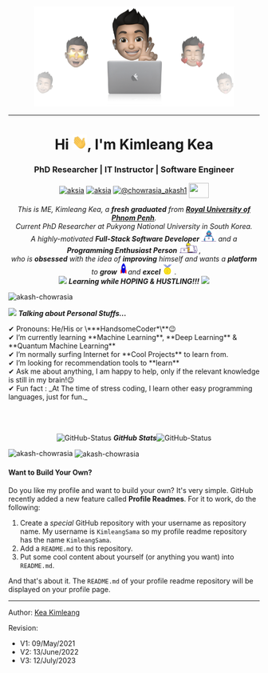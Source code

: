 <p align="center">
  <img src="./assets/images/cover-thompson.png" height="200"/>
</p>
<hr>
<h1 align="center">Hi <img src="./assets/gifs/Hi.gif" width="30px">, I'm Kimleang Kea</h1>
<h3 align="center">PhD Researcher | IT Instructor | Software Engineer</h3>
<p align="center">
<a href="https://keakimleang.com" target="blank"><img align="center" src="https://cdn.jsdelivr.net/npm/simple-icons@4.22.0/icons/firefox.svg" alt="aksia" height="30" width="40" /></a>
<a href="https://www.linkedin.com/in/kimleang-kea-0161731b9/" target="blank"><img align="center" src="https://cdn.jsdelivr.net/npm/simple-icons@3.0.1/icons/linkedin.svg" alt="aksia" height="30" width="40" /></a>
<a href="https://www.hackerrank.com/kimleang_hrd" target="blank"><img align="center" src="https://cdn.jsdelivr.net/npm/simple-icons@3.0.1/icons/hackerrank.svg" alt="@chowrasia_akash1" height="30" width="40" /></a>
<a href = "mailto: kimleang.hrd@gmail.com"><img align="center" src="https://simpleicons.org/icons/gmail.svg" height="30" width="40" /></a>
</p>

<p align="center">
  <em>
    This is ME, Kimleang Kea, a <b>fresh graduated</b> from <a href="http://www.rupp.edu.kh/"> <b>Royal University of Phnom Penh</b></a>.<br>
    Current PhD Researcher at Pukyong National University in South Korea.<br>
    A highly-motivated <b>Full-Stack Software Developer</b> <img src="./assets/gifs/Developer.gif" width="30px"> and a <b>Programming Enthusiast Person</b>&nbsp;<img src="./assets/gifs/Designer.gif" width="36px">&nbsp,<br>who is <b>obsessed</b>
    with the idea of <b>improving</b> himself and wants a <b>platform</b> to 
    <b>grow</b> <img src="./assets/gifs/Rocket.gif" width="18px">and 
    <b>excel</b> <img src="./assets/gifs/Medal.gif" width="20px">&nbsp.
  </em> 
  <br>
  <img src="https://media.giphy.com/media/VgCDAzcKvsR6OM0uWg/giphy.gif" width="50" /> <b><i>Learning while HOPING & HUSTLING!!!</i></b> <img src="https://media.giphy.com/media/7j2hfyeVcDtf2/giphy.gif" width="50" />
</p>

<p align="left"> <img src="https://komarev.com/ghpvc/?username=KimleangSama&color=blueviolet" alt="akash-chowrasia" /> </p>

<img src="https://media.giphy.com/media/ObNTw8Uzwy6KQ/giphy.gif" width="30px">&nbsp;**_Talking about Personal Stuffs..._**

<p align='left'>
✔ Pronouns: He/His or \***HandsomeCoder*\**😉<br>
✔ I’m currently learning **Machine Learning**, **Deep Learning** & **Quantum Machine Learning**<br>
✔ I’m normally surfing Internet for **Cool Projects** to learn from.<br>
✔ I’m looking for recommendation tools to **learn**<br>
✔ Ask me about anything, I am happy to help, only if the relevant knowledge is still in my brain!😉<br>
✔ Fun fact : _At The time of stress coding, I learn other easy programming languages, just for fun._<br><br><br><br>
</p>

<p align="left">
  <p align="center">
 <img src="https://media.giphy.com/media/8UHRm5oY4k4FDxq5QG/giphy.gif" width="30px" alt="GitHub-Status"/>&nbsp;<i><b>GitHub Stats</b></i><img src="https://media.giphy.com/media/8UHRm5oY4k4FDxq5QG/giphy.gif" width="30px" alt="GitHub-Status"/></p>
<p><img align="left" src="https://github-readme-stats.vercel.app/api/top-langs?username=KimleangSama&show_icons=true&locale=en&layout=compact" alt="akash-chowrasia" /></p>

<p>&nbsp;<img align="center" src="https://github-readme-stats.vercel.app/api?username=KimleangSama&show_icons=true&locale=en" alt="akash-chowrasia" width="410" /></p>

<!-- <hr>

Here are some [🦜 parrots](https://cultofthepartyparrot.com):

<div>
    <img src="https://cultofthepartyparrot.com/parrots/hd/githubparrot.gif" width="30" height="30"/>
    <img src="https://cultofthepartyparrot.com/flags/hd/indiaparrot.gif" width="30" height="30"/>
    <img src="https://cultofthepartyparrot.com/parrots/asyncparrot.gif" width="36" height="30"/>
    <img src="https://cultofthepartyparrot.com/parrots/exceptionallyfastparrot.gif" width="30" height="30"/>
    <img src="https://cultofthepartyparrot.com/parrots/hd/60fpsparrot.gif" width="30" height="30"/>
    <img src="https://cultofthepartyparrot.com/parrots/hd/jumpingparrot.gif" width="30" height="30"/>
    <img src="https://cultofthepartyparrot.com/parrots/hd/opensourceparrot.gif" width="30" height="30"/>
    <img src="https://cultofthepartyparrot.com/parrots/hd/dealwithitnowparrot.gif" width="30" height="30"/>
    <img src="https://cultofthepartyparrot.com/parrots/hd/hypnoparrotlight.gif" width="30" height="30"/>
    <img src="https://cultofthepartyparrot.com/parrots/databaseparrot.gif" width="30" height="30"/>
    <img src="https://cultofthepartyparrot.com/parrots/fixparrot.gif" width="36" height="30"/>
    <img src="https://cultofthepartyparrot.com/parrots/hd/laptop_parrot.gif" width="30" height="30"/>
    <img src="https://cultofthepartyparrot.com/parrots/hd/spinningparrot.gif" width="30" height="30"/>
    <img src="https://cultofthepartyparrot.com/parrots/hd/levitationparrot.gif" width="30" height="30"/>
    <img src="https://cultofthepartyparrot.com/parrots/hd/meldparrot.gif" width="30" height="30"/>
    <img src="https://cultofthepartyparrot.com/parrots/slomoparrot.gif" width="30" height="30"/>
    <img src="https://cultofthepartyparrot.com/parrots/hd/moonwalkingparrot.gif" width="30" height="30"/>
    <img src="https://cultofthepartyparrot.com/parrots/hd/stableparrot.gif" width="30" height="30"/>
    <img src="https://cultofthepartyparrot.com/parrots/hd/scienceparrot.gif" width="30" height="30"/>
    <img src="https://cultofthepartyparrot.com/parrots/hd/pirateparrot.gif" width="30" height="30"/>
    <img src="https://cultofthepartyparrot.com/parrots/hd/footballparrot.gif" width="30" height="30"/>
    <img src="https://cultofthepartyparrot.com/parrots/hd/illuminatiparrot.gif" width="30" height="30"/>
    <img src="https://cultofthepartyparrot.com/parrots/hd/hypnoparrotdark.gif" width="30" height="30"/>
    <img src="https://cultofthepartyparrot.com/parrots/hd/mustacheparrot.gif" width="30" height="30"/>
</div>

<hr> -->

#### Want to Build Your Own?

Do you like my profile and want to build your own? It's very simple. GitHub recently added a new feature called **Profile Readmes**. For it to work, do the following:

1. Create a _special_ GitHub repository with your username as repository name. My username is `KimleangSama` so my profile readme repository has the name `KimleangSama`.
2. Add a `README.md` to this repository.
3. Put some cool content about yourself (or anything you want) into `README.md`.

And that's about it. The `README.md` of your profile readme repository will be displayed on your profile page.

---

Author: [Kea Kimleang](https://github.com/KimleangSama)

Revision: 
  - V1: 09/May/2021
  - V2: 13/June/2022
  - V3: 12/July/2023
